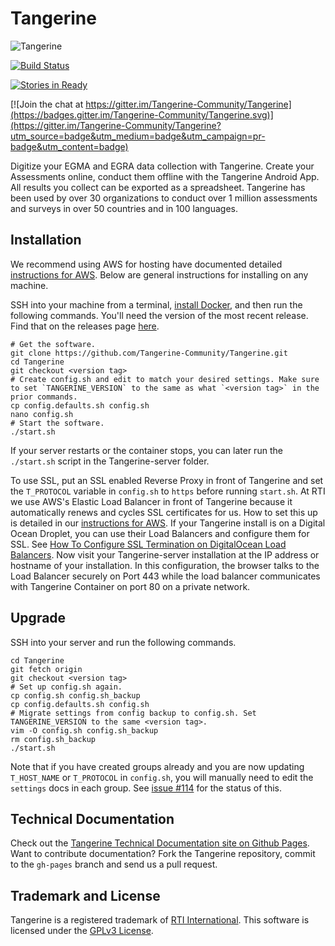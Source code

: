 # Tangerine

![Tangerine](http://static1.squarespace.com/static/55c4e56fe4b0852b09fa2f29/t/55c4ec18e4b0f8bc41c735ae/1461960019800/?format=1500w)

[![Build Status](https://travis-ci.org/Tangerine-Community/Tangerine.svg)](https://travis-ci.org/Tangerine-Community/Tangerine)

[![Stories in Ready](https://badge.waffle.io/Tangerine-Community/Tangerine.png?label=ready&title=Ready)](https://waffle.io/Tangerine-Community/Tangerine)

[![Join the chat at https://gitter.im/Tangerine-Community/Tangerine](https://badges.gitter.im/Tangerine-Community/Tangerine.svg)](https://gitter.im/Tangerine-Community/Tangerine?utm_source=badge&utm_medium=badge&utm_campaign=pr-badge&utm_content=badge)

Digitize your EGMA and EGRA data collection with Tangerine. Create your Assessments online, conduct them offline with the Tangerine Android App. All results you collect can be exported as a spreadsheet. Tangerine has been used by over 30 organizations to conduct over 1 million assessments and surveys in over 50 countries and in 100 languages.


## Installation
We recommend using AWS for hosting have documented detailed [instructions for AWS](docs/install-on-aws.md). Below are general instructions for installing on any machine.

SSH into your machine from a terminal, [install Docker](https://docs.docker.com/engine/installation/linux/ubuntulinux/), and then run the following commands. You'll need the version of the most recent release. Find that on the releases page [here](https://github.com/Tangerine-Community/Tangerine-server/releases).
```
# Get the software.
git clone https://github.com/Tangerine-Community/Tangerine.git
cd Tangerine
git checkout <version tag>
# Create config.sh and edit to match your desired settings. Make sure to set `TANGERINE_VERSION` to the same as what `<version tag>` in the prior commands. 
cp config.defaults.sh config.sh
nano config.sh
# Start the software.
./start.sh
```

If your server restarts or the container stops, you can later run the `./start.sh` script in the Tangerine-server folder.

To use SSL, put an SSL enabled Reverse Proxy in front of Tangerine and set the `T_PROTOCOL` variable in `config.sh` to `https` before running `start.sh`. At RTI we use AWS's Elastic Load Balancer in front of Tangerine because it automatically renews and cycles SSL certificates for us. How to set this up is detailed in our [instructions for AWS](docs/install-on-aws.md).  If your Tangerine install is on a Digital Ocean Droplet, you can use their Load Balancers and configure them for SSL. See [How To Configure SSL Termination on DigitalOcean Load Balancers](https://www.digitalocean.com/community/tutorials/how-to-configure-ssl-termination-on-digitalocean-load-balancers).
Now visit your Tangerine-server installation at the IP address or hostname of your installation. In this configuration, the browser talks to the Load Balancer securely on Port 443 while the load balancer communicates with Tangerine Container on port 80 on a private network.


## Upgrade
SSH into your server and run the following commands.
```
cd Tangerine
git fetch origin
git checkout <version tag>
# Set up config.sh again.
cp config.sh config.sh_backup
cp config.defaults.sh config.sh
# Migrate settings from config backup to config.sh. Set TANGERINE_VERSION to the same <version tag>.
vim -O config.sh config.sh_backup
rm config.sh_backup
./start.sh
```

Note that if you have created groups already and you are now updating `T_HOST_NAME` or `T_PROTOCOL` in `config.sh`, you will manually need to edit the `settings` docs in each group. See [issue #114](https://github.com/Tangerine-Community/Tangerine/issues/114) for the status of this. 


## Technical Documentation
Check out the [Tangerine Technical Documentation site on Github Pages](http://tangerine-community.github.io/Tangerine/index.html). Want to contribute documentation? Fork the Tangerine repository, commit to the `gh-pages` branch and send us a pull request.

## Trademark and License
Tangerine is a registered trademark of [RTI International](https://rti.org). This software is licensed under the [GPLv3 License](https://www.gnu.org/licenses/gpl-3.0.en.html).
